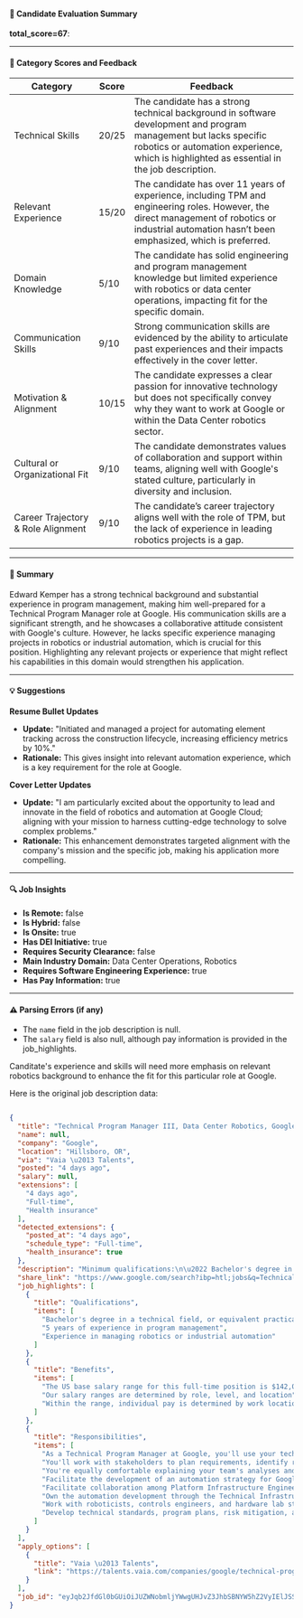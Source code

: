 #### 📄 Candidate Evaluation Summary

**total_score=67**:  

---

#### 🎯 Category Scores and Feedback

| Category                        | Score  | Feedback                                                                                               |
|--------------------------------|--------|--------------------------------------------------------------------------------------------------------|
| Technical Skills                 | 20/25  | The candidate has a strong technical background in software development and program management but lacks specific robotics or automation experience, which is highlighted as essential in the job description. |
| Relevant Experience              | 15/20  | The candidate has over 11 years of experience, including TPM and engineering roles. However, the direct management of robotics or industrial automation hasn’t been emphasized, which is preferred.  |
| Domain Knowledge                 | 5/10   | The candidate has solid engineering and program management knowledge but limited experience with robotics or data center operations, impacting fit for the specific domain. |
| Communication Skills             | 9/10   | Strong communication skills are evidenced by the ability to articulate past experiences and their impacts effectively in the cover letter.                  |
| Motivation & Alignment           | 10/15  | The candidate expresses a clear passion for innovative technology but does not specifically convey why they want to work at Google or within the Data Center robotics sector. |
| Cultural or Organizational Fit   | 9/10   | The candidate demonstrates values of collaboration and support within teams, aligning well with Google's stated culture, particularly in diversity and inclusion. |
| Career Trajectory & Role Alignment | 9/10   | The candidate’s career trajectory aligns well with the role of TPM, but the lack of experience in leading robotics projects is a gap.                      |

---

#### 🧾 Summary

Edward Kemper has a strong technical background and substantial experience in program management, making him well-prepared for a Technical Program Manager role at Google. His communication skills are a significant strength, and he showcases a collaborative attitude consistent with Google's culture. However, he lacks specific experience managing projects in robotics or industrial automation, which is crucial for this position. Highlighting any relevant projects or experience that might reflect his capabilities in this domain would strengthen his application.

---

#### 💡 Suggestions

**Resume Bullet Updates**  
- **Update:** "Initiated and managed a project for automating element tracking across the construction lifecycle, increasing efficiency metrics by 10%."
- **Rationale:** This gives insight into relevant automation experience, which is a key requirement for the role at Google.

**Cover Letter Updates**  
- **Update:** "I am particularly excited about the opportunity to lead and innovate in the field of robotics and automation at Google Cloud; aligning with your mission to harness cutting-edge technology to solve complex problems."
- **Rationale:** This enhancement demonstrates targeted alignment with the company's mission and the specific job, making his application more compelling.

---

#### 🔍 Job Insights

- **Is Remote:** false  
- **Is Hybrid:** false  
- **Is Onsite:** true  
- **Has DEI Initiative:** true  
- **Requires Security Clearance:** false  
- **Main Industry Domain:** Data Center Operations, Robotics  
- **Requires Software Engineering Experience:** true  
- **Has Pay Information:** true  

---

#### ⚠️ Parsing Errors (if any)

- The `name` field in the job description is null.  
- The `salary` field is also null, although pay information is provided in the job_highlights.  

Canditate's experience and skills will need more emphasis on relevant robotics background to enhance the fit for this particular role at Google.

Here is the original job description data:

```json

{
  "title": "Technical Program Manager III, Data Center Robotics, Google Cloud",
  "name": null,
  "company": "Google",
  "location": "Hillsboro, OR",
  "via": "Vaia \u2013 Talents",
  "posted": "4 days ago",
  "salary": null,
  "extensions": [
    "4 days ago",
    "Full-time",
    "Health insurance"
  ],
  "detected_extensions": {
    "posted_at": "4 days ago",
    "schedule_type": "Full-time",
    "health_insurance": true
  },
  "description": "Minimum qualifications:\n\u2022 Bachelor's degree in a technical field, or equivalent practical experience.\n\u2022 5 years of experience in program management.\n\u2022 Experience in managing robotics or industrial automation.\n\nPreferred qualifications:\n\u2022 5 years of experience in managing cross-functional or cross-team projects.\n\u2022 Experience in managing third-party development and manufacturing activities.\n\u2022 Experience in facilitating cross-functional teams and addressing program problems.\n\u2022 Experience in data center operations and technical infrastructure.\n\u2022 Experience in managing new product introduction with software and hardware components.\n\nAbout the job\n\nA problem isn't truly solved until it's solved for all. That's why Googlers build products that help create opportunities for everyone, whether down the street or across the globe. As a Technical Program Manager at Google, you'll use your technical expertise to lead complex, multi-disciplinary projects from start to finish. You'll work with stakeholders to plan requirements, identify risks, manage project schedules, and communicate clearly with cross-functional partners across the company. You're equally comfortable explaining your team's analyses and recommendations to executives as you are discussing the technical tradeoffs in product development with engineers.\n\nOur goal is to build a Google that looks like the world around us - and we want Googlers to stay and grow when they join us. As part of our efforts to build a Google for everyone, we build diversity, equity, and inclusion into our work and we aim to cultivate a sense of belonging throughout the company.\n\nThe Technical Infrastructure ML, Systems, and Cloud AI Product Management Organization is a team of Technical Program Managers guiding development of hardware and software infrastructure solutions for Google data centers.\n\nIn this role, you will work closely with the Data Center Automation Services team who focuses on delivery of automation and robotics systems for Google data centers.\n\nGoogle Cloud accelerates every organization's ability to digitally transform its business and industry. We deliver enterprise-grade solutions that leverage Google's cutting-edge technology, and tools that help developers build more sustainably. Customers in more than 200 countries and territories turn to Google Cloud as their trusted partner to enable growth and solve their most critical business problems.\n\nThe US base salary range for this full-time position is $142,000-$211,000 bonus equity benefits. Our salary ranges are determined by role, level, and location. The range displayed on each job posting reflects the minimum and maximum target salaries for the position across all US locations. Within the range, individual pay is determined by work location and additional factors, including job-related skills, experience, and relevant education or training. Your recruiter can share more about the specific salary range for your preferred location during the hiring process.\n\nPlease note that the compensation details listed in US role postings reflect the base salary only, and do not include bonus, equity, or benefits. Learn more about benefits at Google .\n\nResponsibilities\n\u2022 Facilitate the development of an automation strategy for Google data centers, and distill this to short and long-term product development roadmaps.\n\u2022 Facilitate collaboration among Platform Infrastructure Engineering, Automation Engineering, Hardware Engineering, and Software Engineering teams, as well as stakeholder teams supporting data center design, construction, and robotics sustaining.\n\u2022 Own the automation development through the Technical Infrastructure Product Life Cycle process, including conducting feasibility assessments, developing project plans, cost and schedule estimates, determining financial return of investment, and presenting business cases to executives.\n\u2022 Work with roboticists, controls engineers, and hardware lab staff to lead the concept, planning, and development of Data Center Automation System programs with an end-to-end responsibility.\n\u2022 Develop technical standards, program plans, risk mitigation, and portfolio reporting to ensure predictable delivery.",
  "share_link": "https://www.google.com/search?ibp=htl;jobs&q=Technical+Program+Manager&htidocid=nJaLJ-38ydYW0msPAAAAAA%3D%3D&hl=en-US&shndl=37&shmd=H4sIAAAAAAAA_y2NsQrCMBRFce0PCE5vltqI4KJjBa0gSnFwKy_xkUTSvJIXoZ_lJ1rB5Q7ncLjFZ1Y87mRc9AYD3BLbhD1cMKKlBE3TlHDAjFBTzBNoWXP2Rko4MttAUAd-P2EFZ9YghMk44PiXi73LeZCdUiKhspJxSivDveJImkf1Yi2_6cRhoiFgpm6zXY_VEO1y_n_wEU4-BNGcuIRr-wVlXJvRswAAAA&shmds=v1_AQbUm94aW2ZLQzjJ74dbSS7kMtrVRfFe3nZnH8nl8uxHVBVkrg&source=sh/x/job/li/m1/1#fpstate=tldetail&htivrt=jobs&htiq=Technical+Program+Manager&htidocid=nJaLJ-38ydYW0msPAAAAAA%3D%3D",
  "job_highlights": [
    {
      "title": "Qualifications",
      "items": [
        "Bachelor's degree in a technical field, or equivalent practical experience",
        "5 years of experience in program management",
        "Experience in managing robotics or industrial automation"
      ]
    },
    {
      "title": "Benefits",
      "items": [
        "The US base salary range for this full-time position is $142,000-$211,000 bonus equity benefits",
        "Our salary ranges are determined by role, level, and location",
        "Within the range, individual pay is determined by work location and additional factors, including job-related skills, experience, and relevant education or training"
      ]
    },
    {
      "title": "Responsibilities",
      "items": [
        "As a Technical Program Manager at Google, you'll use your technical expertise to lead complex, multi-disciplinary projects from start to finish",
        "You'll work with stakeholders to plan requirements, identify risks, manage project schedules, and communicate clearly with cross-functional partners across the company",
        "You're equally comfortable explaining your team's analyses and recommendations to executives as you are discussing the technical tradeoffs in product development with engineers",
        "Facilitate the development of an automation strategy for Google data centers, and distill this to short and long-term product development roadmaps",
        "Facilitate collaboration among Platform Infrastructure Engineering, Automation Engineering, Hardware Engineering, and Software Engineering teams, as well as stakeholder teams supporting data center design, construction, and robotics sustaining",
        "Own the automation development through the Technical Infrastructure Product Life Cycle process, including conducting feasibility assessments, developing project plans, cost and schedule estimates, determining financial return of investment, and presenting business cases to executives",
        "Work with roboticists, controls engineers, and hardware lab staff to lead the concept, planning, and development of Data Center Automation System programs with an end-to-end responsibility",
        "Develop technical standards, program plans, risk mitigation, and portfolio reporting to ensure predictable delivery"
      ]
    }
  ],
  "apply_options": [
    {
      "title": "Vaia \u2013 Talents",
      "link": "https://talents.vaia.com/companies/google/technical-program-manager-iii-data-center-robotics-google-cloud-5358230/?utm_campaign=google_jobs_apply&utm_source=google_jobs_apply&utm_medium=organic"
    }
  ],
  "job_id": "eyJqb2JfdGl0bGUiOiJUZWNobmljYWwgUHJvZ3JhbSBNYW5hZ2VyIElJSSwgRGF0YSBDZW50ZXIgUm9ib3RpY3MsIEdvb2dsZSBDbG91ZCIsImNvbXBhbnlfbmFtZSI6Ikdvb2dsZSIsImFkZHJlc3NfY2l0eSI6IkhpbGxzYm9ybywgT1IiLCJodGlkb2NpZCI6Im5KYUxKLTM4eWRZVzBtc1BBQUFBQUE9PSIsInV1bGUiOiJ3K0NBSVFJQ0lOVlc1cGRHVmtJRk4wWVhSbGN3In0="
}